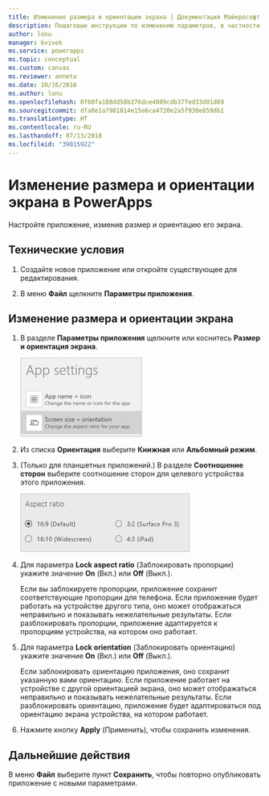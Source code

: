 ```yaml
---
title: Изменение размера и ориентации экрана | Документация Майкрософт
description: Пошаговые инструкции по изменению параметров, в частности размера и ориентации экрана
author: lonu
manager: kvivek
ms.service: powerapps
ms.topic: conceptual
ms.custom: canvas
ms.reviewer: anneta
ms.date: 10/16/2016
ms.author: lonu
ms.openlocfilehash: 0f68fa188dd58b276dce4009cdb37fed33d81d69
ms.sourcegitcommit: dfa0e1a7981814e15e6ca4720e2a5f930e859db1
ms.translationtype: HT
ms.contentlocale: ru-RU
ms.lasthandoff: 07/13/2018
ms.locfileid: "39015922"
---
```

# <a name="change-screen-size-and-orientation-in-powerapps"></a>Изменение размера и ориентации экрана в PowerApps
Настройте приложение, изменив размер и ориентацию его экрана.

## <a name="prerequisites"></a>Технические условия
1. Создайте новое приложение или откройте существующее для редактирования.

2. В меню **Файл** щелкните **Параметры приложения**.

## <a name="change-screen-size-and-orientation"></a>Изменение размера и ориентации экрана
1. В разделе **Параметры приложения** щелкните или коснитесь **Размер и ориентация экрана**.

    ![Параметр изменения размера и ориентации экрана приложения](./media/set-aspect-ratio-portrait-landscape/size-orientation.png)

2. Из списка **Ориентация** выберите **Книжная** или **Альбомный режим**.

3. (Только для планшетных приложений.) В разделе **Соотношение сторон** выберите соотношение сторон для целевого устройства этого приложения.

    ![Изменение пропорций для планшетного приложения](./media/set-aspect-ratio-portrait-landscape/aspect-tablet.png)

4. Для параметра **Lock aspect ratio** (Заблокировать пропорции) укажите значение **On** (Вкл.) или **Off** (Выкл.).

    Если вы заблокируете пропорции, приложение сохранит соответствующие пропорции для телефона. Если приложение будет работать на устройстве другого типа, оно может отображаться неправильно и показывать нежелательные результаты. Если разблокировать пропорции, приложение адаптируется к пропорциям устройства, на котором оно работает.

5. Для параметра **Lock orientation** (Заблокировать ориентацию) укажите значение **On** (Вкл.) или **Off** (Выкл.).

    Если заблокировать ориентацию приложения, оно сохранит указанную вами ориентацию. Если приложение работает на устройстве с другой ориентацией экрана, оно может отображаться неправильно и показывать нежелательные результаты. Если разблокировать ориентацию, приложение будет адаптироваться под ориентацию экрана устройства, на котором работает.

6. Нажмите кнопку **Apply** (Применить), чтобы сохранить изменения.

## <a name="next-step"></a>Дальнейшие действия
В меню **Файл** выберите пункт **Сохранить**, чтобы повторно опубликовать приложение с новыми параметрами.
